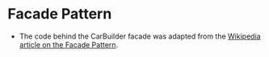 # Facade Pattern

* The code behind the CarBuilder facade was adapted from the [Wikipedia article on the Facade Pattern](https://en.wikipedia.org/wiki/Facade_pattern).
